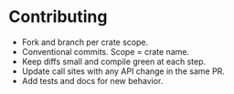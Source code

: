 # Contributing

- Fork and branch per crate scope.
- Conventional commits. Scope = crate name.
- Keep diffs small and compile green at each step.
- Update call sites with any API change in the same PR.
- Add tests and docs for new behavior.
